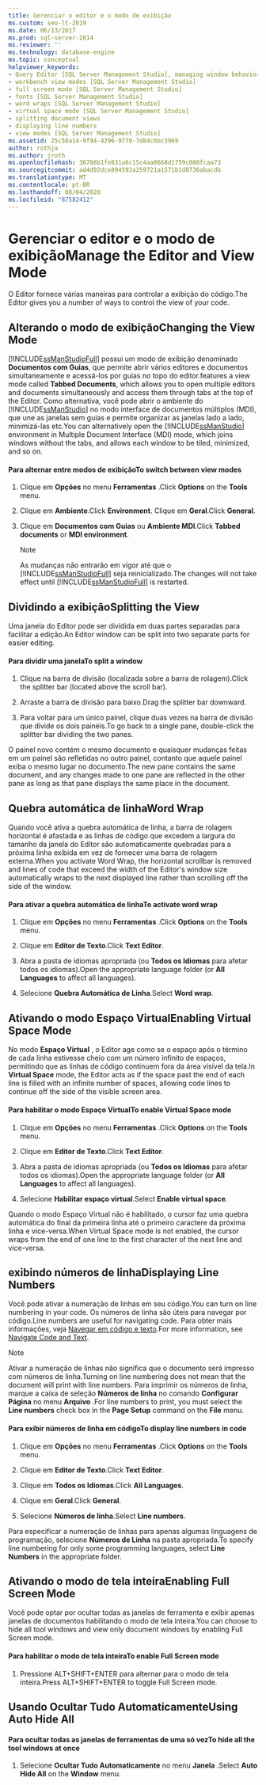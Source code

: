 ```yaml
---
title: Gerenciar o editor e o modo de exibição
ms.custom: seo-lt-2019
ms.date: 06/13/2017
ms.prod: sql-server-2014
ms.reviewer: ''
ms.technology: database-engine
ms.topic: conceptual
helpviewer_keywords:
- Query Editor [SQL Server Management Studio], managing window behavior
- workbench view modes [SQL Server Management Studio]
- full screen mode [SQL Server Management Studio]
- fonts [SQL Server Management Studio]
- word wraps [SQL Server Management Studio]
- virtual space mode [SQL Server Management Studio]
- splitting document views
- displaying line numbers
- view modes [SQL Server Management Studio]
ms.assetid: 25c58a14-9f94-4296-9770-7d84c6bc3969
author: rothja
ms.author: jroth
ms.openlocfilehash: 36788b1fe831a6c15c4aa0668d1759c088fcaa73
ms.sourcegitcommit: ad4d92dce894592a259721a1571b1d8736abacdb
ms.translationtype: MT
ms.contentlocale: pt-BR
ms.lasthandoff: 08/04/2020
ms.locfileid: "87582412"
---
```

# <a name="manage-the-editor-and-view-mode"></a><span data-ttu-id="0fb5a-102">Gerenciar o editor e o modo de exibição</span><span class="sxs-lookup"><span data-stu-id="0fb5a-102">Manage the Editor and View Mode</span></span>
  <span data-ttu-id="0fb5a-103">O Editor fornece várias maneiras para controlar a exibição do código.</span><span class="sxs-lookup"><span data-stu-id="0fb5a-103">The Editor gives you a number of ways to control the view of your code.</span></span>  
  
## <a name="changing-the-view-mode"></a><span data-ttu-id="0fb5a-104">Alterando o modo de exibição</span><span class="sxs-lookup"><span data-stu-id="0fb5a-104">Changing the View Mode</span></span>  
 [!INCLUDE[ssManStudioFull](../../includes/ssmanstudiofull-md.md)] <span data-ttu-id="0fb5a-105">possui um modo de exibição denominado **Documentos com Guias**, que permite abrir vários editores e documentos simultaneamente e acessá-los por guias no topo do editor.</span><span class="sxs-lookup"><span data-stu-id="0fb5a-105">features a view mode called **Tabbed Documents**, which allows you to open multiple editors and documents simultaneously and access them through tabs at the top of the Editor.</span></span> <span data-ttu-id="0fb5a-106">Como alternativa, você pode abrir o ambiente do [!INCLUDE[ssManStudio](../../includes/ssmanstudio-md.md)] no modo interface de documentos múltiplos (MDI), que une as janelas sem guias e permite organizar as janelas lado a lado, minimizá-las etc.</span><span class="sxs-lookup"><span data-stu-id="0fb5a-106">You can alternatively open the [!INCLUDE[ssManStudio](../../includes/ssmanstudio-md.md)] environment in Multiple Document Interface (MDI) mode, which joins windows without the tabs, and allows each window to be tiled, minimized, and so on.</span></span>  
  
#### <a name="to-switch-between-view-modes"></a><span data-ttu-id="0fb5a-107">Para alternar entre modos de exibição</span><span class="sxs-lookup"><span data-stu-id="0fb5a-107">To switch between view modes</span></span>  
  
1.  <span data-ttu-id="0fb5a-108">Clique em **Opções** no menu **Ferramentas** .</span><span class="sxs-lookup"><span data-stu-id="0fb5a-108">Click **Options** on the **Tools** menu.</span></span>  
  
2.  <span data-ttu-id="0fb5a-109">Clique em **Ambiente**.</span><span class="sxs-lookup"><span data-stu-id="0fb5a-109">Click **Environment**.</span></span> <span data-ttu-id="0fb5a-110">Clique em **Geral**.</span><span class="sxs-lookup"><span data-stu-id="0fb5a-110">Click **General**.</span></span>  
  
3.  <span data-ttu-id="0fb5a-111">Clique em **Documentos com Guias** ou **Ambiente MDI**.</span><span class="sxs-lookup"><span data-stu-id="0fb5a-111">Click **Tabbed documents** or **MDI environment**.</span></span>  
  
    > [!NOTE]  
    >  <span data-ttu-id="0fb5a-112">As mudanças não entrarão em vigor até que o [!INCLUDE[ssManStudioFull](../../includes/ssmanstudiofull-md.md)] seja reinicializado.</span><span class="sxs-lookup"><span data-stu-id="0fb5a-112">The changes will not take effect until [!INCLUDE[ssManStudioFull](../../includes/ssmanstudiofull-md.md)] is restarted.</span></span>  
  
## <a name="splitting-the-view"></a><span data-ttu-id="0fb5a-113">Dividindo a exibição</span><span class="sxs-lookup"><span data-stu-id="0fb5a-113">Splitting the View</span></span>  
 <span data-ttu-id="0fb5a-114">Uma janela do Editor pode ser dividida em duas partes separadas para facilitar a edição.</span><span class="sxs-lookup"><span data-stu-id="0fb5a-114">An Editor window can be split into two separate parts for easier editing.</span></span>  
  
#### <a name="to-split-a-window"></a><span data-ttu-id="0fb5a-115">Para dividir uma janela</span><span class="sxs-lookup"><span data-stu-id="0fb5a-115">To split a window</span></span>  
  
1.  <span data-ttu-id="0fb5a-116">Clique na barra de divisão (localizada sobre a barra de rolagem).</span><span class="sxs-lookup"><span data-stu-id="0fb5a-116">Click the splitter bar (located above the scroll bar).</span></span>  
  
2.  <span data-ttu-id="0fb5a-117">Arraste a barra de divisão para baixo.</span><span class="sxs-lookup"><span data-stu-id="0fb5a-117">Drag the splitter bar downward.</span></span>  
  
3.  <span data-ttu-id="0fb5a-118">Para voltar para um único painel, clique duas vezes na barra de divisão que divide os dois painéis.</span><span class="sxs-lookup"><span data-stu-id="0fb5a-118">To go back to a single pane, double-click the splitter bar dividing the two panes.</span></span>  
  
 <span data-ttu-id="0fb5a-119">O painel novo contém o mesmo documento e quaisquer mudanças feitas em um painel são refletidas no outro painel, contanto que aquele painel exiba o mesmo lugar no documento.</span><span class="sxs-lookup"><span data-stu-id="0fb5a-119">The new pane contains the same document, and any changes made to one pane are reflected in the other pane as long as that pane displays the same place in the document.</span></span>  
  
## <a name="word-wrap"></a><span data-ttu-id="0fb5a-120">Quebra automática de linha</span><span class="sxs-lookup"><span data-stu-id="0fb5a-120">Word Wrap</span></span>  
 <span data-ttu-id="0fb5a-121">Quando você ativa a quebra automática de linha, a barra de rolagem horizontal é afastada e as linhas de código que excedem a largura do tamanho da janela do Editor são automaticamente quebradas para a próxima linha exibida em vez de fornecer uma barra de rolagem externa.</span><span class="sxs-lookup"><span data-stu-id="0fb5a-121">When you activate Word Wrap, the horizontal scrollbar is removed and lines of code that exceed the width of the Editor's window size automatically wraps to the next displayed line rather than scrolling off the side of the window.</span></span>  
  
#### <a name="to-activate-word-wrap"></a><span data-ttu-id="0fb5a-122">Para ativar a quebra automática de linha</span><span class="sxs-lookup"><span data-stu-id="0fb5a-122">To activate word wrap</span></span>  
  
1.  <span data-ttu-id="0fb5a-123">Clique em **Opções** no menu **Ferramentas** .</span><span class="sxs-lookup"><span data-stu-id="0fb5a-123">Click **Options** on the **Tools** menu.</span></span>  
  
2.  <span data-ttu-id="0fb5a-124">Clique em **Editor de Texto**.</span><span class="sxs-lookup"><span data-stu-id="0fb5a-124">Click **Text Editor**.</span></span>  
  
3.  <span data-ttu-id="0fb5a-125">Abra a pasta de idiomas apropriada (ou **Todos os Idiomas** para afetar todos os idiomas).</span><span class="sxs-lookup"><span data-stu-id="0fb5a-125">Open the appropriate language folder (or **All Languages** to affect all languages).</span></span>  
  
4.  <span data-ttu-id="0fb5a-126">Selecione **Quebra Automática de Linha**.</span><span class="sxs-lookup"><span data-stu-id="0fb5a-126">Select **Word wrap**.</span></span>  
  
## <a name="enabling-virtual-space-mode"></a><span data-ttu-id="0fb5a-127">Ativando o modo Espaço Virtual</span><span class="sxs-lookup"><span data-stu-id="0fb5a-127">Enabling Virtual Space Mode</span></span>  
 <span data-ttu-id="0fb5a-128">No modo **Espaço Virtual** , o Editor age como se o espaço após o término de cada linha estivesse cheio com um número infinito de espaços, permitindo que as linhas de código continuem fora da área visível da tela.</span><span class="sxs-lookup"><span data-stu-id="0fb5a-128">In **Virtual Space** mode, the Editor acts as if the space past the end of each line is filled with an infinite number of spaces, allowing code lines to continue off the side of the visible screen area.</span></span>  
  
#### <a name="to-enable-virtual-space-mode"></a><span data-ttu-id="0fb5a-129">Para habilitar o modo Espaço Virtual</span><span class="sxs-lookup"><span data-stu-id="0fb5a-129">To enable Virtual Space mode</span></span>  
  
1.  <span data-ttu-id="0fb5a-130">Clique em **Opções** no menu **Ferramentas** .</span><span class="sxs-lookup"><span data-stu-id="0fb5a-130">Click **Options** on the **Tools** menu.</span></span>  
  
2.  <span data-ttu-id="0fb5a-131">Clique em **Editor de Texto**.</span><span class="sxs-lookup"><span data-stu-id="0fb5a-131">Click **Text Editor**.</span></span>  
  
3.  <span data-ttu-id="0fb5a-132">Abra a pasta de idiomas apropriada (ou **Todos os Idiomas** para afetar todos os idiomas).</span><span class="sxs-lookup"><span data-stu-id="0fb5a-132">Open the appropriate language folder (or **All Languages** to affect all languages).</span></span>  
  
4.  <span data-ttu-id="0fb5a-133">Selecione **Habilitar espaço virtual**.</span><span class="sxs-lookup"><span data-stu-id="0fb5a-133">Select **Enable virtual space**.</span></span>  
  
 <span data-ttu-id="0fb5a-134">Quando o modo Espaço Virtual não é habilitado, o cursor faz uma quebra automática do final da primeira linha até o primeiro caractere da próxima linha e vice-versa.</span><span class="sxs-lookup"><span data-stu-id="0fb5a-134">When Virtual Space mode is not enabled, the cursor wraps from the end of one line to the first character of the next line and vice-versa.</span></span>  
  
## <a name="displaying-line-numbers"></a><span data-ttu-id="0fb5a-135">exibindo números de linha</span><span class="sxs-lookup"><span data-stu-id="0fb5a-135">Displaying Line Numbers</span></span>  
 <span data-ttu-id="0fb5a-136">Você pode ativar a numeração de linhas em seu código.</span><span class="sxs-lookup"><span data-stu-id="0fb5a-136">You can turn on line numbering in your code.</span></span> <span data-ttu-id="0fb5a-137">Os números de linha são úteis para navegar por código.</span><span class="sxs-lookup"><span data-stu-id="0fb5a-137">Line numbers are useful for navigating code.</span></span> <span data-ttu-id="0fb5a-138">Para obter mais informações, veja [Navegar em código e texto](navigate-code-and-text.md).</span><span class="sxs-lookup"><span data-stu-id="0fb5a-138">For more information, see [Navigate Code and Text](navigate-code-and-text.md).</span></span>  
  
> [!NOTE]  
>  <span data-ttu-id="0fb5a-139">Ativar a numeração de linhas não significa que o documento será impresso com números de linha.</span><span class="sxs-lookup"><span data-stu-id="0fb5a-139">Turning on line numbering does not mean that the document will print with line numbers.</span></span> <span data-ttu-id="0fb5a-140">Para imprimir os números de linha, marque a caixa de seleção **Números de linha** no comando **Configurar Página** no menu **Arquivo** .</span><span class="sxs-lookup"><span data-stu-id="0fb5a-140">For line numbers to print, you must select the **Line numbers** check box in the **Page Setup** command on the **File** menu.</span></span>  
  
#### <a name="to-display-line-numbers-in-code"></a><span data-ttu-id="0fb5a-141">Para exibir números de linha em código</span><span class="sxs-lookup"><span data-stu-id="0fb5a-141">To display line numbers in code</span></span>  
  
1.  <span data-ttu-id="0fb5a-142">Clique em **Opções** no menu **Ferramentas** .</span><span class="sxs-lookup"><span data-stu-id="0fb5a-142">Click **Options** on the **Tools** menu.</span></span>  
  
2.  <span data-ttu-id="0fb5a-143">Clique em **Editor de Texto**.</span><span class="sxs-lookup"><span data-stu-id="0fb5a-143">Click **Text Editor**.</span></span>  
  
3.  <span data-ttu-id="0fb5a-144">Clique em **Todos os Idiomas**.</span><span class="sxs-lookup"><span data-stu-id="0fb5a-144">Click **All Languages**.</span></span>  
  
4.  <span data-ttu-id="0fb5a-145">Clique em **Geral**.</span><span class="sxs-lookup"><span data-stu-id="0fb5a-145">Click **General**.</span></span>  
  
5.  <span data-ttu-id="0fb5a-146">Selecione **Números de linha**.</span><span class="sxs-lookup"><span data-stu-id="0fb5a-146">Select **Line numbers**.</span></span>  
  
 <span data-ttu-id="0fb5a-147">Para especificar a numeração de linhas para apenas algumas linguagens de programação, selecione **Números de Linha** na pasta apropriada.</span><span class="sxs-lookup"><span data-stu-id="0fb5a-147">To specify line numbering for only some programming languages, select **Line Numbers** in the appropriate folder.</span></span>  
  
## <a name="enabling-full-screen-mode"></a><span data-ttu-id="0fb5a-148">Ativando o modo de tela inteira</span><span class="sxs-lookup"><span data-stu-id="0fb5a-148">Enabling Full Screen Mode</span></span>  
 <span data-ttu-id="0fb5a-149">Você pode optar por ocultar todas as janelas de ferramenta e exibir apenas janelas de documentos habilitando o modo de tela inteira.</span><span class="sxs-lookup"><span data-stu-id="0fb5a-149">You can choose to hide all tool windows and view only document windows by enabling Full Screen mode.</span></span>  
  
#### <a name="to-enable-full-screen-mode"></a><span data-ttu-id="0fb5a-150">Para habilitar o modo de tela inteira</span><span class="sxs-lookup"><span data-stu-id="0fb5a-150">To enable Full Screen mode</span></span>  
  
1.  <span data-ttu-id="0fb5a-151">Pressione ALT+SHIFT+ENTER para alternar para o modo de tela inteira.</span><span class="sxs-lookup"><span data-stu-id="0fb5a-151">Press ALT+SHIFT+ENTER to toggle Full Screen mode.</span></span>  
  
## <a name="using-auto-hide-all"></a><span data-ttu-id="0fb5a-152">Usando Ocultar Tudo Automaticamente</span><span class="sxs-lookup"><span data-stu-id="0fb5a-152">Using Auto Hide All</span></span>  
  
#### <a name="to-hide-all-the-tool-windows-at-once"></a><span data-ttu-id="0fb5a-153">Para ocultar todas as janelas de ferramentas de uma só vez</span><span class="sxs-lookup"><span data-stu-id="0fb5a-153">To hide all the tool windows at once</span></span>  
  
1.  <span data-ttu-id="0fb5a-154">Selecione **Ocultar Tudo Automaticamente** no menu **Janela** .</span><span class="sxs-lookup"><span data-stu-id="0fb5a-154">Select **Auto Hide All** on the **Window** menu.</span></span>  
  
  
